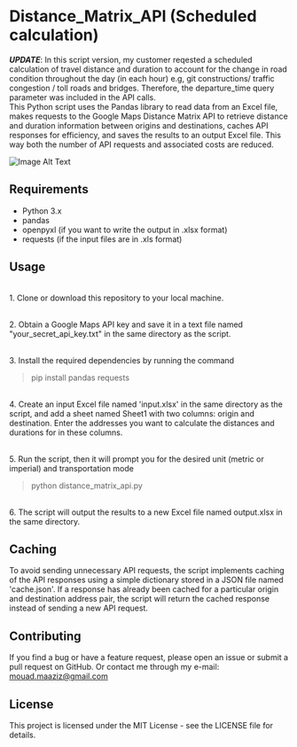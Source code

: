 # Distance_Matrix_API (Scheduled calculation)
___UPDATE___: In this script version, my customer reqested a scheduled  calculation of travel distance and duration to account for the change in road condition
throughout the day (in each hour) e.g, git constructions/ traffic congestion / toll roads and bridges. Therefore, the departure_time query parameter was included in the API calls.<br>
This Python script uses the Pandas library to read data from an Excel file, makes requests to the Google Maps Distance Matrix API to retrieve distance and duration information between origins and destinations, caches API responses for efficiency, and saves the results to an output Excel file. This way both the number of API requests and associated costs are reduced. </br>

![Image Alt Text](./distance-matrix-google-maps-api.jpg)


## Requirements
- Python 3.x
- pandas
- openpyxl (if you want to write the output in .xlsx format)
- requests (if the input files are in .xls format)


## Usage

</br>1. Clone or download this repository to your local machine.

</br>2. Obtain a Google Maps API key and save it in a text file named "your_secret_api_key.txt" in the same directory as the script.

</br>3. Install the required dependencies by running the command
> pip install pandas requests

</br>4. Create an input Excel file named 'input.xlsx' in the same directory as the script, and add a sheet named Sheet1 with two columns: origin and destination. Enter the addresses you want to calculate the distances and durations for in these columns.


</br>5. Run the script, then it will prompt you for the desired unit (metric or imperial) and transportation mode
> python distance_matrix_api.py 

</br>6. The script will output the results to a new Excel file named output.xlsx in the same directory.


## Caching
To avoid sending unnecessary API requests, the script implements caching of the API responses using a simple dictionary stored in a JSON file named 'cache.json'. If a response has already been cached for a particular origin and destination address pair, the script will return the cached response instead of sending a new API request.


## Contributing
If you find a bug or have a feature request, please open an issue or submit a pull request on GitHub.
Or contact me through my e-mail: mouad.maaziz@gmail.com

## License
This project is licensed under the MIT License - see the LICENSE file for details.
